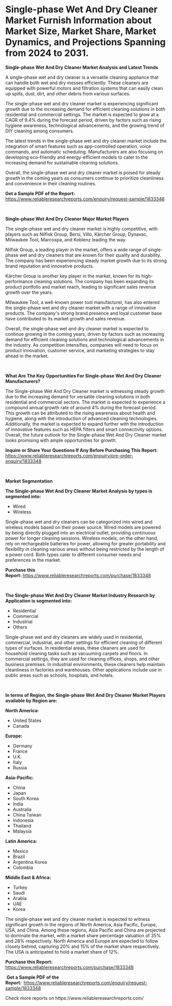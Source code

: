 <p><h1>Single-phase Wet And Dry Cleaner Market Furnish Information about Market Size, Market Share, Market Dynamics, and Projections Spanning from 2024 to 2031.</h1></p><p><strong>Single-phase Wet And Dry Cleaner Market Analysis and Latest Trends</strong></p>
<p><p>A single-phase wet and dry cleaner is a versatile cleaning appliance that can handle both wet and dry messes efficiently. These cleaners are equipped with powerful motors and filtration systems that can easily clean up spills, dust, dirt, and other debris from various surfaces.</p><p>The single-phase wet and dry cleaner market is experiencing significant growth due to the increasing demand for efficient cleaning solutions in both residential and commercial settings. The market is expected to grow at a CAGR of 9.4% during the forecast period, driven by factors such as rising hygiene awareness, technological advancements, and the growing trend of DIY cleaning among consumers.</p><p>The latest trends in the single-phase wet and dry cleaner market include the integration of smart features such as app-controlled operation, voice commands, and automatic scheduling. Manufacturers are also focusing on developing eco-friendly and energy-efficient models to cater to the increasing demand for sustainable cleaning solutions.</p><p>Overall, the single-phase wet and dry cleaner market is poised for steady growth in the coming years as consumers continue to prioritize cleanliness and convenience in their cleaning routines.</p></p>
<p><strong>Get a Sample PDF of the Report:&nbsp;</strong> <a href="https://www.reliableresearchreports.com/enquiry/request-sample/1833348">https://www.reliableresearchreports.com/enquiry/request-sample/1833348</a></p>
<p>&nbsp;</p>
<p><strong>Single-phase Wet And Dry Cleaner Major Market Players</strong></p>
<p><p>The single-phase wet and dry cleaner market is highly competitive, with players such as Nilfisk Group, Bersi, Villo, Kärcher Group, Dynavac, Milwaukee Tool, Marcospa, and Koblenz leading the way. </p><p>Nilfisk Group, a leading player in the market, offers a wide range of single-phase wet and dry cleaners that are known for their quality and durability. The company has been experiencing steady market growth due to its strong brand reputation and innovative products.</p><p>Kärcher Group is another key player in the market, known for its high-performance cleaning solutions. The company has been expanding its product portfolio and market reach, leading to significant sales revenue growth over the years.</p><p>Milwaukee Tool, a well-known power tool manufacturer, has also entered the single-phase wet and dry cleaner market with a range of innovative products. The company's strong brand presence and loyal customer base have contributed to its market growth and sales revenue.</p><p>Overall, the single-phase wet and dry cleaner market is expected to continue growing in the coming years, driven by factors such as increasing demand for efficient cleaning solutions and technological advancements in the industry. As competition intensifies, companies will need to focus on product innovation, customer service, and marketing strategies to stay ahead in the market.</p></p>
<p>&nbsp;</p>
<p><strong>What Are The Key Opportunities For Single-phase Wet And Dry Cleaner Manufacturers?</strong></p>
<p><p>The Single-phase Wet And Dry Cleaner market is witnessing steady growth due to the increasing demand for versatile cleaning solutions in both residential and commercial sectors. The market is expected to experience a compound annual growth rate of around 4% during the forecast period. This growth can be attributed to the rising awareness about health and hygiene, along with the introduction of advanced cleaning technologies. Additionally, the market is expected to expand further with the introduction of innovative features such as HEPA filters and smart connectivity options. Overall, the future outlook for the Single-phase Wet And Dry Cleaner market looks promising with ample opportunities for growth.</p></p>
<p><strong>Inquire or Share Your Questions If Any Before Purchasing This Report:</strong> <a href="https://www.reliableresearchreports.com/enquiry/pre-order-enquiry/1833348">https://www.reliableresearchreports.com/enquiry/pre-order-enquiry/1833348</a></p>
<p>&nbsp;</p>
<p><strong>Market Segmentation</strong></p>
<p><strong>The Single-phase Wet And Dry Cleaner Market Analysis by types is segmented into:</strong></p>
<p><ul><li>Wired</li><li>Wireless</li></ul></p>
<p><p>Single-phase wet and dry cleaners can be categorized into wired and wireless models based on their power source. Wired models are powered by being directly plugged into an electrical outlet, providing continuous power for longer cleaning sessions. Wireless models, on the other hand, rely on rechargeable batteries for power, allowing for greater portability and flexibility in cleaning various areas without being restricted by the length of a power cord. Both types cater to different consumer needs and preferences in the market.</p></p>
<p><strong>Purchase this Report:&nbsp;</strong><a href="https://www.reliableresearchreports.com/purchase/1833348">https://www.reliableresearchreports.com/purchase/1833348</a></p>
<p>&nbsp;</p>
<p><strong>The Single-phase Wet And Dry Cleaner Market Industry Research by Application is segmented into:</strong></p>
<p><ul><li>Residential</li><li>Commercial</li><li>Industrial</li><li>Others</li></ul></p>
<p><p>Single-phase wet and dry cleaners are widely used in residential, commercial, industrial, and other settings for efficient cleaning of different types of surfaces. In residential areas, these cleaners are used for household cleaning tasks such as vacuuming carpets and floors. In commercial settings, they are used for cleaning offices, shops, and other business premises. In industrial environments, these cleaners help maintain cleanliness in factories and warehouses. Other applications include use in public areas such as schools, hospitals, and hotels.</p></p>
<p>&nbsp;</p>
<p><strong>In terms of Region, the Single-phase Wet And Dry Cleaner Market Players available by Region are:</strong></p>
<p>
    <p> <strong> North America: </strong>
        <ul>
            <li>United States</li>
            <li>Canada</li>
        </ul>
        </p> 
    <p> <strong> Europe: </strong>
        <ul>
            <li>Germany</li>
            <li>France</li>
            <li>U.K.</li>
            <li>Italy</li>
            <li>Russia</li>
        </ul>
        </p> 
    <p> <strong> Asia-Pacific: </strong>
        <ul>
            <li>China</li>
            <li>Japan</li>
            <li>South Korea</li>
            <li>India</li>
            <li>Australia</li>
            <li>China Taiwan</li>
            <li>Indonesia</li>
            <li>Thailand</li>
            <li>Malaysia</li>
        </ul>
        </p> 
    <p> <strong> Latin America: </strong>
        <ul>
            <li>Mexico</li>
            <li>Brazil</li>
            <li>Argentina Korea</li>
            <li>Colombia</li>
        </ul>
        </p> 
    <p> <strong> Middle East & Africa: </strong>
        <ul>
            <li>Turkey</li>
            <li>Saudi</li>
            <li>Arabia</li>
            <li>UAE</li>
            <li>Korea</li>
        </ul>
    </p>
    </p>
<p><p>The single-phase wet and dry cleaner market is expected to witness significant growth in the regions of North America, Asia Pacific, Europe, USA, and China. Among these regions, Asia Pacific and China are projected to dominate the market, with a market share percentage valuation of 35% and 28% respectively. North America and Europe are expected to follow closely behind, capturing 20% and 15% of the market share respectively. The USA is anticipated to hold a market share of 12%.</p></p>
<p><strong>Purchase this Report: </strong><a href="https://www.reliableresearchreports.com/purchase/1833348">https://www.reliableresearchreports.com/purchase/1833348</a></p>
<p>&nbsp;<strong>Get a Sample PDF of the Report:&nbsp;&nbsp;</strong><a href="https://www.reliableresearchreports.com/enquiry/request-sample/1833348">https://www.reliableresearchreports.com/enquiry/request-sample/1833348</a></p>
<p><strong></strong></p>
<p>Check more reports on https://www.reliableresearchreports.com/</p>